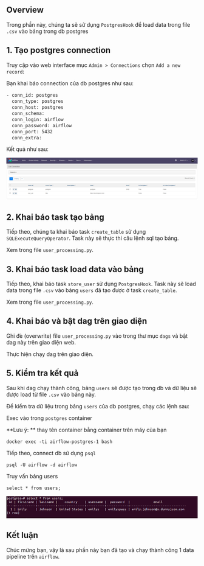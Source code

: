 ## Overview

Trong phần này, chúng ta sẽ sử dụng `PostgresHook` để load data trong file `.csv` vào bảng trong db postgres

## 1. Tạo postgres connection


Truy cập vào web interface mục `Admin > Connections` chọn `Add a new record`:

Bạn khai báo connection của db postgres như sau:

```
- conn_id: postgres
  conn_type: postgres
  conn_host: postgres
  conn_schema:
  conn_login: airflow
  conn_password: airflow
  conn_port: 5432
  conn_extra:
```

Kết quả như sau:

![](img/postgres-connection.png)

## 2. Khai báo task tạo bảng

Tiếp theo, chúng ta khai báo task `create_table` sử dụng `SQLExecuteQueryOperator`. Task này sẽ thực thi câu lệnh sql
tạo bảng.

Xem trong file `user_processing.py`.

## 3. Khai báo task load data vào bảng

Tiếp theo, khai báo task `store_user` sử dụng `PostgresHook`. Task này sẽ load data trong file `.csv` vào bảng `users`
đã tạo được ở task `create_table`.

Xem trong file `user_processing.py`.

## 4. Khai báo và bật dag trên giao diện

Ghi đè (overwrite) file `user_processing.py` vào trong thư mục `dags` và bật dag này trên giao diện web.

Thực hiện chạy dag trên giao diện.

## 5. Kiểm tra kết quả

Sau khi dag chạy thành công, bảng `users` sẽ được tạo trong db và dữ liệu sẽ được load từ file `.csv` vào bảng này.

Để kiểm tra dữ liệu trong bảng `users` của db postgres, chạy các lệnh sau:

Exec vào trong `postgres` container

**Lưu ý: ** thay tên container bằng container trên máy của bạn

```
docker exec -ti airflow-postgres-1 bash
```

Tiếp theo, connect db sử dụng `psql`

```
psql -U airflow -d airflow
```

Truy vấn bảng users

```
select * from users;
```

![](img/users.png)

## Kết luận

Chúc mừng bạn, vậy là sau phần này bạn đã tạo và chạy thành công 1 data pipeline trên `airflow`.
